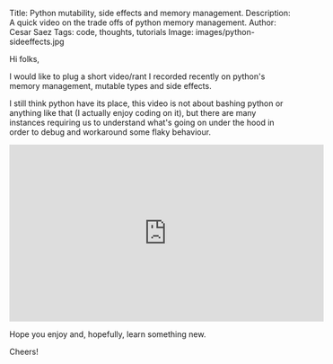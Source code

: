 Title: Python mutability, side effects and memory management.
Description: A quick video on the trade offs of python memory management.
Author: Cesar Saez
Tags: code, thoughts, tutorials
Image: images/python-sideeffects.jpg

Hi folks,

I would like to plug a short video/rant I recorded recently on python's memory management,
mutable types and side effects.

I still think python have its place, this video is not about bashing python or anything like that (I
actually enjoy coding on it), but there are many instances requiring us to understand what's going
on under the hood in order to debug and workaround some flaky behaviour.

<div class="flex-video widescreen">
<iframe width="560" height="315" src="https://www.youtube-nocookie.com/embed/NB4EocagrTk" frameborder="0" allowfullscreen></iframe>
</div>

Hope you enjoy and, hopefully, learn something new.

Cheers!
